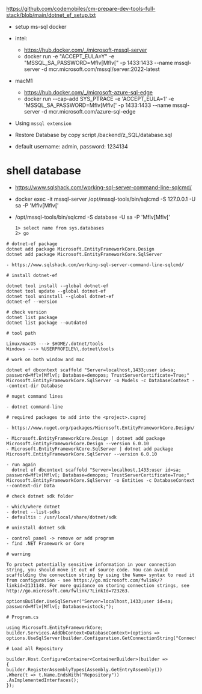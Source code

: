 https://github.com/codemobiles/cm-prepare-dev-tools-full-stack/blob/main/dotnet_ef_setup.txt

- setup ms-sql docker
- intel:

  - https://hub.docker.com/_/microsoft-mssql-server
  - docker run -e "ACCEPT_EULA=Y" -e "MSSQL_SA_PASSWORD=Mflv[Mflv[" -p 1433:1433 --name mssql-server -d mcr.microsoft.com/mssql/server:2022-latest

- macM1

  - https://hub.docker.com/_/microsoft-azure-sql-edge
  - docker run --cap-add SYS_PTRACE -e 'ACCEPT_EULA=1' -e 'MSSQL_SA_PASSWORD=Mflv[Mflv[' -p 1433:1433 --name mssql-server -d mcr.microsoft.com/azure-sql-edge

- Using `mssql extension`
- Restore Database by copy script /backend/z_SQL/database.sql
- default username: admin, password: 1234134

# shell database

- https://www.sqlshack.com/working-sql-server-command-line-sqlcmd/
- docker exec -it mssql-server /opt/mssql-tools/bin/sqlcmd -S 127.0.0.1 -U sa -P 'Mflv[Mflv['
- /opt/mssql-tools/bin/sqlcmd -S database -U sa -P 'Mflv[Mflv['

  ```
  1> select name from sys.databases
  2> go

  ```

```
# dotnet-ef package 
dotnet add package Microsoft.EntityFrameworkCore.Design
dotnet add package Microsoft.EntityFrameworkCore.SqlServer

- https://www.sqlshack.com/working-sql-server-command-line-sqlcmd/

# install dotnet-ef

dotnet tool install --global dotnet-ef
dotnet tool update --global dotnet-ef
dotnet tool uninstall --global dotnet-ef
dotnet-ef --version

# check version
dotnet list package
dotnet list package --outdated

# tool path

Linux/macOS ---> $HOME/.dotnet/tools
Windows ---> %USERPROFILE%\.dotnet\tools

# work on both window and mac

dotnet ef dbcontext scaffold "Server=localhost,1433;user id=sa; password=Mflv[Mflv[; Database=demopos; TrustServerCertificate=True;" Microsoft.EntityFrameworkCore.SqlServer -o Models -c DatabaseContext --context-dir Database

# nuget command lines

- dotnet command-line

# required packages to add into the <project>.csproj

- https://www.nuget.org/packages/Microsoft.EntityFrameworkCore.Design/

- Microsoft.EntityFrameworkCore.Design | dotnet add package Microsoft.EntityFrameworkCore.Design --version 6.0.10
- Microsoft.EntityFrameworkCore.SqlServer | dotnet add package Microsoft.EntityFrameworkCore.SqlServer --version 6.0.10

- run again
  dotnet ef dbcontext scaffold "Server=localhost,1433;user id=sa; password=Mflv[Mflv[; Database=demopos; TrustServerCertificate=True;" Microsoft.EntityFrameworkCore.SqlServer -o Entities -c DatabaseContext --context-dir Data

# check dotnet sdk folder

- which/where dotnet
- dotnet --list-sdks
- defaultis : /usr/local/share/dotnet/sdk

# uninstall dotnet sdk

- control panel -> remove or add program
- find .NET Framework or Core

# warning

To protect potentially sensitive information in your connection string, you should move it out of source code. You can avoid scaffolding the connection string by using the Name= syntax to read it from configuration - see https://go.microsoft.com/fwlink/?linkid=2131148. For more guidance on storing connection strings, see http://go.microsoft.com/fwlink/?LinkId=723263.

optionsBuilder.UseSqlServer("Server=localhost,1433;user id=sa; password=Mflv[Mflv[; Database=istock;");

# Program.cs

using Microsoft.EntityFrameworkCore;
builder.Services.AddDbContext<DatabaseContext>(options => options.UseSqlServer(builder.Configuration.GetConnectionString("ConnectionSQLServer")));

# Load all Repository

builder.Host.ConfigureContainer<ContainerBuilder>(builder =>
{
builder.RegisterAssemblyTypes(Assembly.GetEntryAssembly())
.Where(t => t.Name.EndsWith("Repository"))
.AsImplementedInterfaces();
});
```
